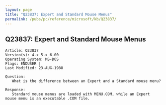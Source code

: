 ```yaml
---
layout: page
title: "Q23837: Expert and Standard Mouse Menus"
permalink: /pubs/pc/reference/microsoft/kb/Q23837/
---
```


## Q23837: Expert and Standard Mouse Menus

	Article: Q23837
	Version(s): 4.x 5.x 6.00
	Operating System: MS-DOS
	Flags: ENDUSER |
	Last Modified: 23-AUG-1988
	
	Question:
	   What is the difference between an Expert and a Standard mouse menu?
	
	Response:
	   Standard mouse menus are loaded with MENU.COM, while an Expert
	mouse menu is an executable .COM file.
